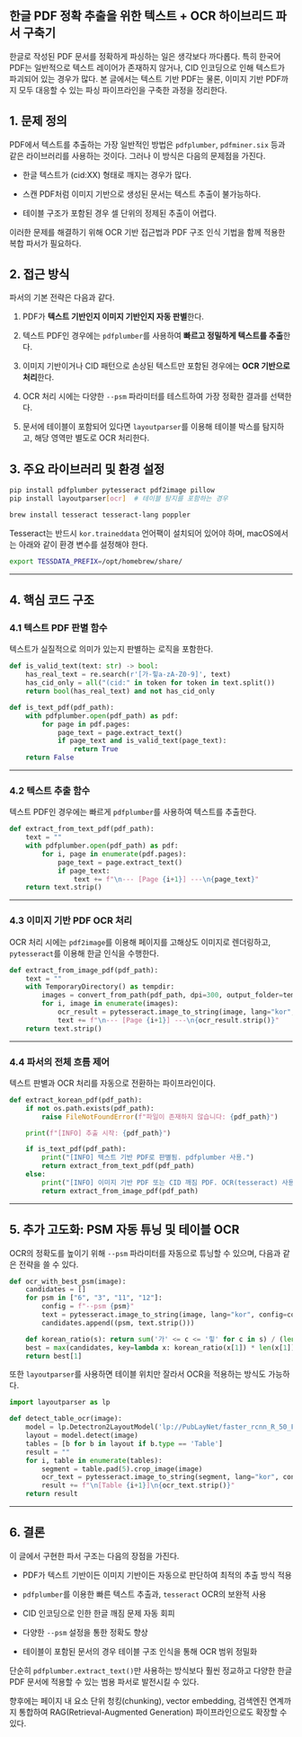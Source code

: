 ## 한글 PDF 정확 추출을 위한 텍스트 + OCR 하이브리드 파서 구축기

한글로 작성된 PDF 문서를 정확하게 파싱하는 일은 생각보다 까다롭다. 특히 한국어 PDF는 일반적으로 텍스트 레이어가 존재하지 않거나, CID 인코딩으로 인해 텍스트가 파괴되어 있는 경우가 많다. 본 글에서는 텍스트 기반 PDF는 물론, 이미지 기반 PDF까지 모두 대응할 수 있는 파싱 파이프라인을 구축한 과정을 정리한다.


## 1. 문제 정의

PDF에서 텍스트를 추출하는 가장 일반적인 방법은 `pdfplumber`, `pdfminer.six` 등과 같은 라이브러리를 사용하는 것이다. 그러나 이 방식은 다음의 문제점을 가진다.

- 한글 텍스트가 (cid:XX) 형태로 깨지는 경우가 많다.
    
- 스캔 PDF처럼 이미지 기반으로 생성된 문서는 텍스트 추출이 불가능하다.
    
- 테이블 구조가 포함된 경우 셀 단위의 정제된 추출이 어렵다.
    

이러한 문제를 해결하기 위해 OCR 기반 접근법과 PDF 구조 인식 기법을 함께 적용한 복합 파서가 필요하다.


## 2. 접근 방식

파서의 기본 전략은 다음과 같다.

1. PDF가 **텍스트 기반인지 이미지 기반인지 자동 판별**한다.
    
2. 텍스트 PDF인 경우에는 `pdfplumber`를 사용하여 **빠르고 정밀하게 텍스트를 추출**한다.
    
3. 이미지 기반이거나 CID 패턴으로 손상된 텍스트만 포함된 경우에는 **OCR 기반으로 처리**한다.
    
4. OCR 처리 시에는 다양한 `--psm` 파라미터를 테스트하여 가장 정확한 결과를 선택한다.
    
5. 문서에 테이블이 포함되어 있다면 `layoutparser`를 이용해 테이블 박스를 탐지하고, 해당 영역만 별도로 OCR 처리한다.


## 3. 주요 라이브러리 및 환경 설정

```bash
pip install pdfplumber pytesseract pdf2image pillow
pip install layoutparser[ocr]  # 테이블 탐지를 포함하는 경우

brew install tesseract tesseract-lang poppler
```

Tesseract는 반드시 `kor.traineddata` 언어팩이 설치되어 있어야 하며, macOS에서는 아래와 같이 환경 변수를 설정해야 한다.

```bash
export TESSDATA_PREFIX=/opt/homebrew/share/
```

---

## 4. 핵심 코드 구조

### 4.1 텍스트 PDF 판별 함수

텍스트가 실질적으로 의미가 있는지 판별하는 로직을 포함한다.

```python
def is_valid_text(text: str) -> bool:
    has_real_text = re.search(r'[가-힣a-zA-Z0-9]', text)
    has_cid_only = all("(cid:" in token for token in text.split())
    return bool(has_real_text) and not has_cid_only

def is_text_pdf(pdf_path):
    with pdfplumber.open(pdf_path) as pdf:
        for page in pdf.pages:
            page_text = page.extract_text()
            if page_text and is_valid_text(page_text):
                return True
    return False
```

---

### 4.2 텍스트 추출 함수

텍스트 PDF인 경우에는 빠르게 `pdfplumber`를 사용하여 텍스트를 추출한다.

```python
def extract_from_text_pdf(pdf_path):
    text = ""
    with pdfplumber.open(pdf_path) as pdf:
        for i, page in enumerate(pdf.pages):
            page_text = page.extract_text()
            if page_text:
                text += f"\n--- [Page {i+1}] ---\n{page_text}"
    return text.strip()
```

---

### 4.3 이미지 기반 PDF OCR 처리

OCR 처리 시에는 `pdf2image`를 이용해 페이지를 고해상도 이미지로 렌더링하고, `pytesseract`를 이용해 한글 인식을 수행한다.

```python
def extract_from_image_pdf(pdf_path):
    text = ""
    with TemporaryDirectory() as tempdir:
        images = convert_from_path(pdf_path, dpi=300, output_folder=tempdir, fmt="png")
        for i, image in enumerate(images):
            ocr_result = pytesseract.image_to_string(image, lang="kor", config="--psm 6")
            text += f"\n--- [Page {i+1}] ---\n{ocr_result.strip()}"
    return text.strip()
```

---

### 4.4 파서의 전체 흐름 제어

텍스트 판별과 OCR 처리를 자동으로 전환하는 파이프라인이다.

```python
def extract_korean_pdf(pdf_path):
    if not os.path.exists(pdf_path):
        raise FileNotFoundError(f"파일이 존재하지 않습니다: {pdf_path}")

    print(f"[INFO] 추출 시작: {pdf_path}")

    if is_text_pdf(pdf_path):
        print("[INFO] 텍스트 기반 PDF로 판별됨. pdfplumber 사용.")
        return extract_from_text_pdf(pdf_path)
    else:
        print("[INFO] 이미지 기반 PDF 또는 CID 깨짐 PDF. OCR(tesseract) 사용.")
        return extract_from_image_pdf(pdf_path)
```

---

## 5. 추가 고도화: PSM 자동 튜닝 및 테이블 OCR

OCR의 정확도를 높이기 위해 `--psm` 파라미터를 자동으로 튜닝할 수 있으며, 다음과 같은 전략을 쓸 수 있다.

```python
def ocr_with_best_psm(image):
    candidates = []
    for psm in ["6", "3", "11", "12"]:
        config = f"--psm {psm}"
        text = pytesseract.image_to_string(image, lang="kor", config=config)
        candidates.append((psm, text.strip()))

    def korean_ratio(s): return sum('가' <= c <= '힣' for c in s) / (len(s) + 1e-6)
    best = max(candidates, key=lambda x: korean_ratio(x[1]) * len(x[1]))
    return best[1]
```

또한 `layoutparser`를 사용하면 테이블 위치만 잘라서 OCR을 적용하는 방식도 가능하다.

```python
import layoutparser as lp

def detect_table_ocr(image):
    model = lp.Detectron2LayoutModel('lp://PubLayNet/faster_rcnn_R_50_FPN_3x/config')
    layout = model.detect(image)
    tables = [b for b in layout if b.type == 'Table']
    result = ""
    for i, table in enumerate(tables):
        segment = table.pad(5).crop_image(image)
        ocr_text = pytesseract.image_to_string(segment, lang="kor", config="--psm 6")
        result += f"\n[Table {i+1}]\n{ocr_text.strip()}"
    return result
```

---

## 6. 결론

이 글에서 구현한 파서 구조는 다음의 장점을 가진다.

- PDF가 텍스트 기반이든 이미지 기반이든 자동으로 판단하여 최적의 추출 방식 적용
    
- `pdfplumber`를 이용한 빠른 텍스트 추출과, `tesseract` OCR의 보완적 사용
    
- CID 인코딩으로 인한 한글 깨짐 문제 자동 회피
    
- 다양한 `--psm` 설정을 통한 정확도 향상
    
- 테이블이 포함된 문서의 경우 테이블 구조 인식을 통해 OCR 범위 정밀화
    

단순히 `pdfplumber.extract_text()`만 사용하는 방식보다 훨씬 정교하고 다양한 한글 PDF 문서에 적용할 수 있는 범용 파서로 발전시킬 수 있다.

향후에는 페이지 내 요소 단위 청킹(chunking), vector embedding, 검색엔진 연계까지 통합하여 RAG(Retrieval-Augmented Generation) 파이프라인으로도 확장할 수 있다.